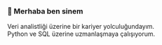### 👋 Merhaba ben sinem
Veri analistliği üzerine bir kariyer yolculuğundayım.<br>
Python ve SQL üzerine uzmanlaşmaya çalışıyorum.

